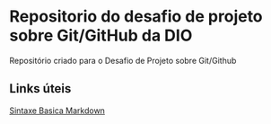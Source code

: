 # Repositorio do desafio de projeto sobre Git/GitHub da DIO
Repositório criado para o Desafio de Projeto sobre Git/Github

## Links úteis
[Sintaxe Basica Markdown](https://www.markdownguide.org/basic-syntax/)
